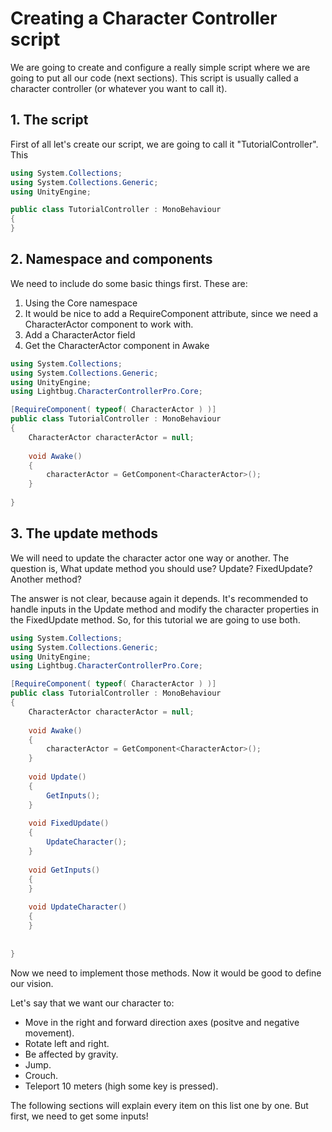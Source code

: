 # Creating a Character Controller script

We are going to create and configure a really simple script where we are going to put all our code \(next sections\). This script is usually called a character controller \(or whatever you want to call it\).

## 1. The script

First of all let's create our script, we are going to call it "TutorialController". This 

```csharp
using System.Collections;
using System.Collections.Generic;
using UnityEngine;

public class TutorialController : MonoBehaviour
{    
}
```

## 2. Namespace and components

We need to include do some basic things first. These are:

1. Using the Core namespace
2. It would be nice to add a RequireComponent attribute, since we need a CharacterActor component to work with.
3. Add a CharacterActor field
4. Get the CharacterActor component in Awake

```csharp
using System.Collections; 
using System.Collections.Generic; 
using UnityEngine; 
using Lightbug.CharacterControllerPro.Core;

[RequireComponent( typeof( CharacterActor ) )] 
public class TutorialController : MonoBehaviour
{       
    CharacterActor characterActor = null;
     
    void Awake()
    {
        characterActor = GetComponent<CharacterActor>();
    }
    
}
```

## 3. The update methods

We will need to update the character actor one way or another. The question is, What update method you should use? Update? FixedUpdate? Another method? 

The answer is not clear, because again it depends. It's recommended to handle inputs in the Update method and modify the character properties in the FixedUpdate method. So, for this tutorial we are going to use both.

```csharp
using System.Collections; 
using System.Collections.Generic; 
using UnityEngine; 
using Lightbug.CharacterControllerPro.Core;

[RequireComponent( typeof( CharacterActor ) )] 
public class TutorialController : MonoBehaviour
{        
    CharacterActor characterActor = null;
    
    void Awake()
    {
        characterActor = GetComponent<CharacterActor>();
    } 
    
    void Update()
    {
        GetInputs();
    }
    
    void FixedUpdate()
    {
        UpdateCharacter();
    }
    
    void GetInputs()
    {        
    }
    
    void UpdateCharacter()
    {        
    }
    
    
}
```

Now we need to implement those methods. Now it would be good to define our vision. 

Let's say that we want our character to:

* Move in the right and forward direction axes \(positve and negative movement\).
* Rotate left and right.
* Be affected by gravity.
* Jump.
* Crouch.
* Teleport 10 meters \(high some key is pressed\).

The following sections will explain every item on this list one by one. But first, we need to get some inputs!











